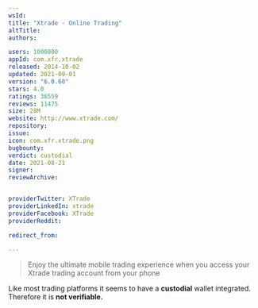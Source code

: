 ```yaml
---
wsId: 
title: "Xtrade - Online Trading"
altTitle: 
authors:

users: 1000000
appId: com.xfr.xtrade
released: 2014-10-02
updated: 2021-09-01
version: "6.0.60"
stars: 4.0
ratings: 36559
reviews: 11475
size: 28M
website: http://www.xtrade.com/
repository: 
issue: 
icon: com.xfr.xtrade.png
bugbounty: 
verdict: custodial
date: 2021-08-21
signer: 
reviewArchive:


providerTwitter: XTrade
providerLinkedIn: xtrade
providerFacebook: XTrade
providerReddit: 

redirect_from:

---
```



> Enjoy the ultimate mobile trading experience when you access your Xtrade trading account from your phone

Like most trading platforms it seems to have a **custodial** wallet integrated. Therefore it is **not verifiable.**
